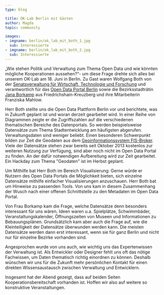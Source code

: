 ```yaml
---
type: blog

title: OK-Lab Berlin mit Gästen
author: Magda
topic: community

images:
- imgname: berlin/ok_lab_mit_both_1.jpg
  sub: Interessierte
- imgname: berlin/ok_lab_mit_both_2.jpg
  sub: Interessierte
---
```



„Wie stehen Politik und Verwaltung zum Thema Open Data und wie könnten mögliche Kooperationen aussehen?“- um diese Frage drehte sich alles bei unserem OK-Lab am 18. Juni in Berlin. Zu Gast waren Wolfgang Both von der [Senatsverwaltung für Wirtschaft, Technologie und Forschung][] und verantwortlich für das [Open Data Portal Berlin][] sowie die Bezirksstadträtin [Jana Borkamp][] aus Friedrichshain-Kreuzberg und ihre Mitarbeiterin Franziska Mahlow.

Herr Both stellte uns die Open Data Plattform Berlin vor und berichtete, was in Zukunft geplant ist und woran derzeit gearbeitet wird. In einer Reihe von Diagrammen zeigte er die Zugriffszahlen auf die verschiedenen thematischen Bereiche des Datenportals. So werden beispielsweise Datensätze zum Thema Stadtentwicklung am häufigsten abgerufen. Verwaltungsdaten sind weniger beliebt. Einen besonderen Schwerpunkt bilden zur Zeit die Geodaten aus dem [Geoinformationssystem FIS-Broker][]. Viele der Datensätze stehen zwar bereits seit Oktober 2013 kostenlos zur weiteren Nutzung zur Verfügung, sind aber noch nicht im Open Data Portal zu finden. An der dafür notwendigen Aufbereitung wird zur Zeit gearbeitet. Ein Hackday zum Thema "Geodaten" ist im Herbst geplant.

Um Mithilfe bat Herr Both im Bereich Visualisierung: Gerne würde er Nutzern des Open Data Portals die Möglichkeit bieten, sich einzelne Datensätze mithilfe einfacher Visualisierungen anzuschauen. Herr Both bat um Hinweise zu passenden Tools. Von uns kam in diesem Zusammenhang der Wusch nach einer offenen Schnittstelle zu den Metadaten im Open Data Portal.

Von Frau Borkamp kam die Frage, welche Datensätze denn besonders interessant für uns wären. Ideen waren u.a. Spielplätze, Schwimmbäder, Veranstaltungskalender, Öffnungszeiten von Museen und Informationen zu Bebauungsplänen. Grundsätzlich kam aber auch die Frage auf, wie die Kleinteiligkeit der Datensätze überwunden werden kann. Die meisten Datensätze werden dann erst interessant, wenn sie für ganz Berlin und nicht nur für einzelne Bezirke vorhanden sind.

Angesprochen wurde von uns auch, wie wichtig uns das Expertenwissen der Verwaltung ist. Als Entwickler oder Designer fehlt uns oft das nötige Fachwissen, um Daten thematisch richtig einordnen zu können. Deshalb wünschen wir uns für die Zukunft mehr persönlichen Kontakt für einen direkten Wissensaustausch zwischen Verwaltung und Entwicklern.

Insgesamt hat der Abend gezeigt, dass auf beiden Seiten Kooperationsbereitschaft vorhanden ist. Hoffen wir also auf weitere so konstruktive Veranstaltungen.

[Open Data Portal Berlin]: http://daten.berlin.de/
[Jana Borkamp]: http://www.berlin.de/ba-friedrichshain-kreuzberg/verwaltung/abteilungen/finanzen-kultur-und-weiterbildung/index.html
[Geoinformationssystem FIS-Broker]: http://www.stadtentwicklung.berlin.de/geoinformation/fis-broker/
[Senatsverwaltung für Wirtschaft, Technologie und Forschung]:http://www.berlin.de/sen/wtf/
